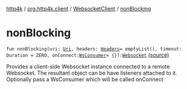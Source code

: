 [http4k](../../index.md) / [org.http4k.client](../index.md) / [WebsocketClient](index.md) / [nonBlocking](./non-blocking.md)

# nonBlocking

`fun nonBlocking(uri: `[`Uri`](../../org.http4k.core/-uri/index.md)`, headers: `[`Headers`](../../org.http4k.core/-headers.md)` = emptyList(), timeout: Duration = ZERO, onConnect: `[`WsConsumer`](../../org.http4k.websocket/-ws-consumer.md)` = {}): `[`Websocket`](../../org.http4k.websocket/-websocket/index.md) [(source)](https://github.com/http4k/http4k/blob/master/http4k-client-websocket/src/main/kotlin/org/http4k/client/WebsocketClient.kt#L32)

Provides a client-side Websocket instance connected to a remote Websocket. The resultant object
can be have listeners attached to it. Optionally pass a WsConsumer which will be called onConnect

